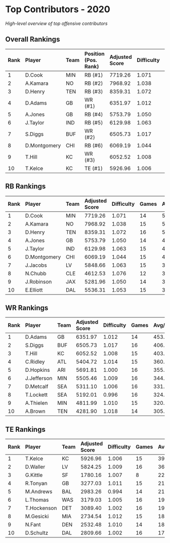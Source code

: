# Top Contributors - 2020

*High-level overview of top offensive contributors*

## Overall Rankings

| Rank | Player       | Team | Position (Pos. Rank) | Adjusted Score | Difficulty | Games | Avg/Game | Typical | Consistency | Trend      |
| :----| :------------| :----| :--------------------| :--------------| :----------| :-----| :--------| :-------| :-----------| :----------|
| 1    | D.Cook       | MIN  | RB (#1)              | 7719.26        | 1.071      | 14    | 551.38   | 552.97  | 7/0/7       | Decreasing |
| 2    | A.Kamara     | NO   | RB (#2)              | 7968.92        | 1.038      | 15    | 531.26   | 472.34  | 7/1/7       | Decreasing |
| 3    | D.Henry      | TEN  | RB (#3)              | 8359.31        | 1.072      | 16    | 522.46   | 500.91  | 8/1/7       | Increasing |
| 4    | D.Adams      | GB   | WR (#1)              | 6351.97        | 1.012      | 14    | 453.71   | 478.72  | 6/2/6       | Stable     |
| 5    | A.Jones      | GB   | RB (#4)              | 5753.79        | 1.050      | 14    | 410.99   | 402.56  | 6/2/6       | Stable     |
| 6    | J.Taylor     | IND  | RB (#5)              | 6129.98        | 1.063      | 15    | 408.67   | 389.09  | 7/1/7       | Increasing |
| 7    | S.Diggs      | BUF  | WR (#2)              | 6505.73        | 1.017      | 16    | 406.61   | 375.89  | 6/2/8       | Increasing |
| 8    | D.Montgomery | CHI  | RB (#6)              | 6069.19        | 1.044      | 15    | 404.61   | 412.31  | 7/3/5       | Increasing |
| 9    | T.Hill       | KC   | WR (#3)              | 6052.52        | 1.008      | 15    | 403.50   | 359.82  | 5/5/5       | Increasing |
| 10   | T.Kelce      | KC   | TE (#1)              | 5926.96        | 1.006      | 15    | 395.13   | 418.16  | 6/2/7       | Increasing |

## RB Rankings

| Rank | Player       | Team | Adjusted Score | Difficulty | Games | Avg/Game | Typical | Consistency | Trend      |
| :----| :------------| :----| :--------------| :----------| :-----| :--------| :-------| :-----------| :----------|
| 1    | D.Cook       | MIN  | 7719.26        | 1.071      | 14    | 551.38   | 552.97  | 7/0/7       | Decreasing |
| 2    | A.Kamara     | NO   | 7968.92        | 1.038      | 15    | 531.26   | 472.34  | 7/1/7       | Decreasing |
| 3    | D.Henry      | TEN  | 8359.31        | 1.072      | 16    | 522.46   | 500.91  | 8/1/7       | Increasing |
| 4    | A.Jones      | GB   | 5753.79        | 1.050      | 14    | 410.99   | 402.56  | 6/2/6       | Stable     |
| 5    | J.Taylor     | IND  | 6129.98        | 1.063      | 15    | 408.67   | 389.09  | 7/1/7       | Increasing |
| 6    | D.Montgomery | CHI  | 6069.19        | 1.044      | 15    | 404.61   | 412.31  | 7/3/5       | Increasing |
| 7    | J.Jacobs     | LV   | 5848.66        | 1.063      | 15    | 389.91   | 360.18  | 7/1/7       | Decreasing |
| 8    | N.Chubb      | CLE  | 4612.53        | 1.076      | 12    | 384.38   | 370.83  | 4/2/6       | Stable     |
| 9    | J.Robinson   | JAX  | 5281.96        | 1.050      | 14    | 377.28   | 365.74  | 6/1/7       | Stable     |
| 10   | E.Elliott    | DAL  | 5536.31        | 1.053      | 15    | 369.09   | 359.70  | 7/1/7       | Decreasing |

## WR Rankings

| Rank | Player      | Team | Adjusted Score | Difficulty | Games | Avg/Game | Typical | Consistency | Trend      |
| :----| :-----------| :----| :--------------| :----------| :-----| :--------| :-------| :-----------| :----------|
| 1    | D.Adams     | GB   | 6351.97        | 1.012      | 14    | 453.71   | 478.72  | 6/2/6       | Stable     |
| 2    | S.Diggs     | BUF  | 6505.73        | 1.017      | 16    | 406.61   | 375.89  | 6/2/8       | Increasing |
| 3    | T.Hill      | KC   | 6052.52        | 1.008      | 15    | 403.50   | 359.82  | 5/5/5       | Increasing |
| 4    | C.Ridley    | ATL  | 5404.72        | 1.014      | 15    | 360.31   | 368.26  | 7/3/5       | Stable     |
| 5    | D.Hopkins   | ARI  | 5691.81        | 1.000      | 16    | 355.74   | 365.74  | 8/1/7       | Stable     |
| 6    | J.Jefferson | MIN  | 5505.46        | 1.009      | 16    | 344.09   | 329.97  | 8/1/7       | Increasing |
| 7    | D.Metcalf   | SEA  | 5311.10        | 1.006      | 16    | 331.94   | 304.31  | 8/1/7       | Decreasing |
| 8    | T.Lockett   | SEA  | 5192.01        | 0.996      | 16    | 324.50   | 206.48  | 8/0/8       | Decreasing |
| 9    | A.Thielen   | MIN  | 4811.99        | 1.010      | 15    | 320.80   | 251.52  | 7/1/7       | Increasing |
| 10   | A.Brown     | TEN  | 4281.90        | 1.018      | 14    | 305.85   | 326.24  | 6/3/5       | Stable     |

## TE Rankings

| Rank | Player      | Team | Adjusted Score | Difficulty | Games | Avg/Game | Typical | Consistency | Trend      |
| :----| :-----------| :----| :--------------| :----------| :-----| :--------| :-------| :-----------| :----------|
| 1    | T.Kelce     | KC   | 5926.96        | 1.006      | 15    | 395.13   | 418.16  | 6/2/7       | Increasing |
| 2    | D.Waller    | LV   | 5824.25        | 1.009      | 16    | 364.02   | 303.02  | 8/1/7       | Increasing |
| 3    | G.Kittle    | SF   | 1780.16        | 1.007      | 8     | 222.52   | 168.05  | 2/1/5       | Decreasing |
| 4    | R.Tonyan    | GB   | 3277.03        | 1.011      | 15    | 218.47   | 179.87  | 6/2/7       | Increasing |
| 5    | M.Andrews   | BAL  | 2983.26        | 0.994      | 14    | 213.09   | 255.01  | 6/4/4       | Increasing |
| 6    | L.Thomas    | WAS  | 3179.03        | 1.005      | 16    | 198.69   | 211.39  | 8/2/6       | Increasing |
| 7    | T.Hockenson | DET  | 3089.40        | 1.002      | 16    | 193.09   | 192.91  | 8/1/7       | Decreasing |
| 8    | M.Gesicki   | MIA  | 2734.54        | 1.012      | 15    | 182.30   | 149.49  | 5/2/8       | Increasing |
| 9    | N.Fant      | DEN  | 2532.48        | 1.010      | 14    | 180.89   | 178.73  | 6/2/6       | Stable     |
| 10   | D.Schultz   | DAL  | 2809.66        | 1.002      | 16    | 175.60   | 163.94  | 8/1/7       | Stable     |

